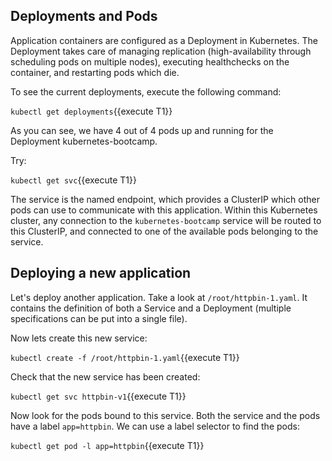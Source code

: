 ## Deployments and Pods

Application containers are configured as a Deployment in Kubernetes. The Deployment takes care of managing replication (high-availability through scheduling pods on multiple nodes), executing healthchecks on the container, and restarting pods which die.

To see the current deployments, execute the following command:

`kubectl get deployments`{{execute T1}}

As you can see, we have 4 out of 4 pods up and running for the Deployment kubernetes-bootcamp.

Try:

`kubectl get svc`{{execute T1}}

The service is the named endpoint, which provides a ClusterIP which other pods can use to communicate with this application. Within this Kubernetes cluster, any connection to the `kubernetes-bootcamp` service will be routed to this ClusterIP, and connected to one of the available pods belonging to the service.

## Deploying a new application

Let's deploy another application. Take a look at `/root/httpbin-1.yaml`. It contains the definition of both a Service and a Deployment (multiple specifications can be put into a single file).

Now lets create this new service:

`kubectl create -f /root/httpbin-1.yaml`{{execute T1}}

Check that the new service has been created:

`kubectl get svc httpbin-v1`{{execute T1}}

Now look for the pods bound to this service. Both the service and the pods have a label `app=httpbin`. We can use a label selector to find the pods:

`kubectl get pod -l app=httpbin`{{execute T1}}
